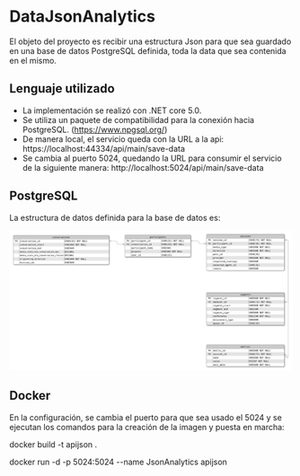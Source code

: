 # DataJsonAnalytics

El objeto del proyecto es recibir una estructura Json para que sea guardado en una base de datos PostgreSQL definida, toda la data que sea contenida en el mismo. 

## Lenguaje utilizado
- La implementación se realizó con .NET core 5.0.
- Se utiliza un paquete de compatibilidad para la conexión hacia PostgreSQL. (https://www.npgsql.org/)
- De manera local, el servicio queda con la URL a la api:
  https://localhost:44334/api/main/save-data
- Se cambia al puerto 5024, quedando la URL para consumir el servicio de la siguiente manera: 
  http://localhost:5024/api/main/save-data



## PostgreSQL
La estructura de datos definida para la base de datos es:

![Diagrama BD](/Images/DiagramaBD.png "Diagrama de diseño propuesto para guardar la información del Json")


## Docker

En la configuración, se cambia el puerto para que sea usado el 5024 y se ejecutan los comandos para la creación de la imagen y puesta en marcha: 

docker build -t apijson .

docker run -d -p 5024:5024 --name JsonAnalytics apijson


